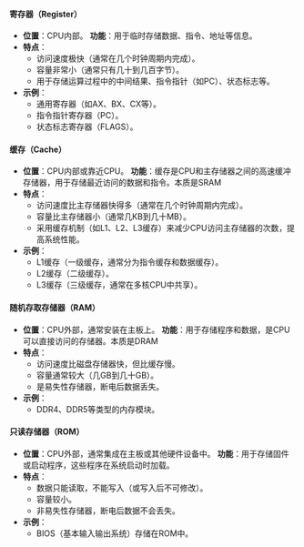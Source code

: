
#### **寄存器（Register）**

- **位置**：CPU内部。              **功能**：用于临时存储数据、指令、地址等信息。
- **特点**：
    - 访问速度极快（通常在几个时钟周期内完成）。    
    - 容量非常小（通常只有几十到几百字节）。
    - 用于存储运算过程中的中间结果、指令指针（如PC）、状态标志等。
- **示例**：
    - 通用寄存器（如AX、BX、CX等）。
    - 指令指针寄存器（PC）。
    - 状态标志寄存器（FLAGS）。

#### **缓存（Cache）**

- **位置**：CPU内部或靠近CPU。                      **功能**：缓存是CPU和主存储器之间的高速缓冲存储器，用于存储最近访问的数据和指令。本质是SRAM
- **特点**：
    - 访问速度比主存储器快得多（通常在几个时钟周期内完成）。
    - 容量比主存储器小（通常几KB到几十MB）。
    - 采用缓存机制（如L1、L2、L3缓存）来减少CPU访问主存储器的次数，提高系统性能。
- **示例**：
    - L1缓存（一级缓存，通常分为指令缓存和数据缓存）。
    - L2缓存（二级缓存）。
    - L3缓存（三级缓存，通常在多核CPU中共享）。

#### **随机存取存储器（RAM）**

- **位置**：CPU外部，通常安装在主板上。                        **功能**：用于存储程序和数据，是CPU可以直接访问的存储器。本质是DRAM
- **特点**：
    - 访问速度比磁盘存储器快，但比缓存慢。
    - 容量通常较大（几GB到几十GB）。
    - 是易失性存储器，断电后数据丢失。
- **示例**：
    - DDR4、DDR5等类型的内存模块。

#### **只读存储器（ROM）**

- **位置**：CPU外部，通常集成在主板或其他硬件设备中。                   **功能**：用于存储固件或启动程序，这些程序在系统启动时加载。
- **特点**：
    - 数据只能读取，不能写入（或写入后不可修改）。
    - 容量较小。
    - 非易失性存储器，断电后数据不会丢失。
- **示例**：
    - BIOS（基本输入输出系统）存储在ROM中。
